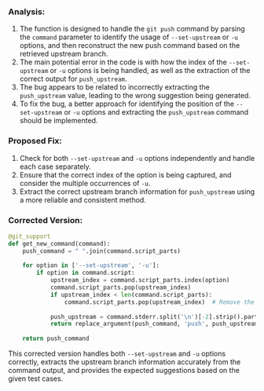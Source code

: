 ### Analysis:
1. The function is designed to handle the `git push` command by parsing the `command` parameter to identify the usage of `--set-upstream` or `-u` options, and then reconstruct the new push command based on the retrieved upstream branch.
2. The main potential error in the code is with how the index of the `--set-upstream` or `-u` options is being handled, as well as the extraction of the correct output for `push_upstream`.
3. The bug appears to be related to incorrectly extracting the `push_upstream` value, leading to the wrong suggestion being generated.
4. To fix the bug, a better approach for identifying the position of the `--set-upstream` or `-u` options and extracting the `push_upstream` command should be implemented.

### Proposed Fix:
1. Check for both `--set-upstream` and `-u` options independently and handle each case separately.
2. Ensure that the correct index of the option is being captured, and consider the multiple occurrences of `-u`.
3. Extract the correct upstream branch information for `push_upstream` using a more reliable and consistent method.

### Corrected Version:
```python
@git_support
def get_new_command(command):
    push_command = " ".join(command.script_parts)
    
    for option in ['--set-upstream', '-u']:
        if option in command.script:
            upstream_index = command.script_parts.index(option)
            command.script_parts.pop(upstream_index)
            if upstream_index < len(command.script_parts):
                command.script_parts.pop(upstream_index)  # Remove the argument as well
            
            push_upstream = command.stderr.split('\n')[-2].strip().partition('use ')[2]
            return replace_argument(push_command, 'push', push_upstream)
    
    return push_command
```

This corrected version handles both `--set-upstream` and `-u` options correctly, extracts the upstream branch information accurately from the command output, and provides the expected suggestions based on the given test cases.